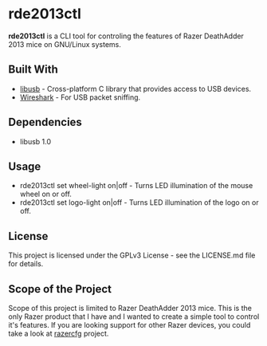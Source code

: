 # rde2013ctl

**rde2013ctl** is a CLI tool for controling the features of Razer DeathAdder 2013 mice on GNU/Linux systems.

## Built With
* [libusb](http://libusb.info/) - Cross-platform C library that provides access to USB devices.
* [Wireshark](https://www.wireshark.org/) - For USB packet sniffing.

## Dependencies
* libusb 1.0

## Usage
* rde2013ctl set wheel-light on|off - Turns LED illumination of the mouse wheel on or off.
* rde2013ctl set logo-light on|off - Turns LED illumination of the logo on or off.

## License

This project is licensed under the GPLv3 License - see the LICENSE.md file for details.

## Scope of the Project
Scope of this project is limited to Razer DeathAdder 2013 mice. This is the only Razer product that I have and I wanted to create a simple tool to control it's features. If you are looking support for other Razer devices, you could take a look at [razercfg](https://github.com/mbuesch/razer) project.
